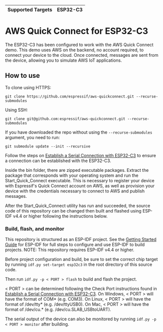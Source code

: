 | Supported Targets | ESP32-C3 |
| ----------------- | -------- |

# AWS Quick Connect for ESP32-C3

The ESP32-C3 has been configured to work with the AWS Quick Connect demo. This demo uses AWS on the backend, no account required, to connect your device to the cloud. Once connected, messages are sent from the device, allowing you to simulate AWS IoT applications.

## How to use

To clone using HTTPS:
```
git clone https://github.com/espressif/aws-quickconnect.git --recurse-submodules
```
Using SSH:
```
git clone git@github.com:espressif/aws-quickconnect.git --recurse-submodules
```

If you have downloaded the repo without using the `--recurse-submodules` argument, you need to run:
```
git submodule update --init --recursive
```

Follow the steps on [Establish a Serial Connection with ESP32-C3](https://docs.espressif.com/projects/esp-idf/en/latest/esp32c3/get-started/establish-serial-connection.html) to ensure a connection can be established with the ESP32-C3.

Inside the bin folder, there are zipped executable packages. Extract the package that corresponds with your operating system and run the Start_Quick_Connect executable. This is necessary to register your device with Espressif's Quick Connect account on AWS, as well as provision your device with the credentials necessary to connect to AWS and publish messages.

After the Start_Quick_Connect utility has run and succeeded, the source code of this repository can be changed then built and flashed using ESP-IDF v4.4 or higher following the instructions below.

### Build, flash, and monitor

This repository is structured as an ESP-IDF project. See the [Getting Started Guide](https://docs.espressif.com/projects/esp-idf/en/latest/esp32c3/get-started/index.html) for ESP-IDF for full steps to configure and use ESP-IDF to build projects. NOTE: This repository requires ESP-IDF v4.4 or higher.

Before project configuration and build, be sure to set the correct chip target by running `idf.py set-target esp32c3` in the root directory of this source code.

Then run `idf.py -p < PORT > flash` to build and flash the project.

< PORT > can be determined following the Check Port instructions found in [Establish a Serial Connection with ESP32-C3](https://docs.espressif.com/projects/esp-idf/en/latest/esp32c3/get-started/establish-serial-connection.html). On Windows, < PORT > will have the format of COM* (e.g. COM3). On Linux, < PORT > will have the format of /dev/tty* (e.g. /dev/ttyUSB0). On Mac, < PORT > will have the format of /dev/cu.* (e.g. /dev/cu.SLAB_USBtoUART).

The serial output of the device can also be monitored by running `idf.py -p < PORT > monitor` after building.
